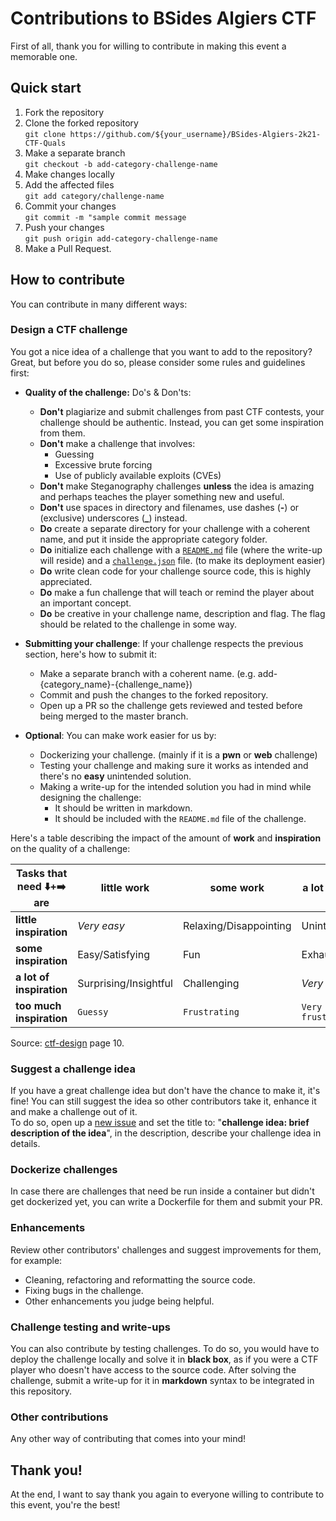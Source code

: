 # Contributions to BSides Algiers CTF
First of all, thank you for willing to contribute in making this event a memorable one.  

## Quick start
1. Fork the repository  
2. Clone the forked repository  
`git clone https://github.com/${your_username}/BSides-Algiers-2k21-CTF-Quals`
3. Make a separate branch  
`git checkout -b add-category-challenge-name`
4. Make changes locally  
5. Add the affected files  
`git add category/challenge-name`
6. Commit your changes  
`git commit -m "sample commit message`
7. Push your changes  
`git push origin add-category-challenge-name`
8. Make a Pull Request.  

## How to contribute
You can contribute in many different ways:

### Design a CTF challenge
You got a nice idea of a challenge that you want to add to the repository? Great, but before you do so, please consider some rules and guidelines first:

 - __Quality of the challenge:__ Do's & Don'ts:
   - __Don't__ plagiarize and submit challenges from past CTF contests, your challenge should be authentic. Instead, you can get some inspiration from them.
   - __Don't__ make a challenge that involves:
     - Guessing
     - Excessive brute forcing
     - Use of publicly available exploits (CVEs)
   - __Don't__ make Steganography challenges __unless__ the idea is amazing and perhaps teaches the player something new and useful.
   - __Don't__ use spaces in directory and filenames, use dashes (**-**) or (exclusive) underscores (**_**) instead.
   - __Do__ create a separate directory for your challenge with a coherent name, and put it inside the appropriate category folder.
   - __Do__ initialize each challenge with a [`README.md`](./examples/README.md) file (where the write-up will reside) and a [`challenge.json`](./examples/challenge.json) file. (to make its deployment easier)
   - __Do__ write clean code for your challenge source code, this is highly appreciated.
   - __Do__ make a fun challenge that will teach or remind the player about an important concept.
   - __Do__ be creative in your challenge name, description and flag. The flag should be related to the challenge in some way.

 - __Submitting your challenge__: If your challenge respects the previous section, here's how to submit it:
   - Make a separate branch with a coherent name. (e.g. add-{category_name}-{challenge_name})
   - Commit and push the changes to the forked repository.
   - Open up a PR so the challenge gets reviewed and tested before being merged to the master branch.

- __Optional__: You can make work easier for us by:
   - Dockerizing your challenge. (mainly if it is a __pwn__ or __web__ challenge)
   - Testing your challenge and making sure it works as intended and there's no __easy__ unintended solution.
   - Making a write-up for the intended solution you had in mind while designing the challenge:
     - It should be written in markdown.
     - It should be included with the `README.md` file of the challenge. 

Here's a table describing the impact of the amount of __work__ and __inspiration__ on the quality of a challenge:

| Tasks that need ⬇️+➡️ are | little work           | some work              | a lot of work        | too much work        |
|--------------------------|-----------------------|------------------------|----------------------|----------------------|
| __little inspiration__   | _Very easy_           | Relaxing/Disappointing | Uninteresting        | `Boring`             |
| __some inspiration__     | Easy/Satisfying       | Fun                    | Exhausting           | `Frustrating`        |
| __a lot of inspiration__ | Surprising/Insightful | Challenging            | _Very hard_          | `Very frustrating`   |
| __too much inspiration__ | `Guessy`              | `Frustrating`          | `Very frustrating`   | `Unreasonable`       |

Source: [ctf-design] page 10.

### Suggest a challenge idea
If you have a great challenge idea but don't have the chance to make it, it's fine! You can still suggest the idea so other contributors take it, enhance it and make a challenge out of it.  
To do so, open up a [new issue] and set the title to: "__challenge idea: brief description of the idea__", in the description, describe your challenge idea in details.

### Dockerize challenges
In case there are challenges that need be run inside a container but didn't get dockerized yet, you can write a Dockerfile for them and submit your PR.

### Enhancements
Review other contributors' challenges and suggest improvements for them, for example:
 - Cleaning, refactoring and reformatting the source code.
 - Fixing bugs in the challenge.
 - Other enhancements you judge being helpful.

### Challenge testing and write-ups
You can also contribute by testing challenges.  To do so, you would have to deploy the challenge locally and solve it in __black box__, as if you were a CTF player who doesn't have access to the source code.  After solving the challenge, submit a write-up for it in __markdown__ syntax to be integrated in this repository.

### Other contributions
Any other way of contributing that comes into your mind!

## Thank you!
At the end, I want to say thank you again to everyone willing to contribute to this event, you're the best!

[new issue]:https://github.com/Shellmates/BSides-Algiers-2k21-CTF-Quals/issues/new
[ctf-design]:https://bit.ly/ctf-design